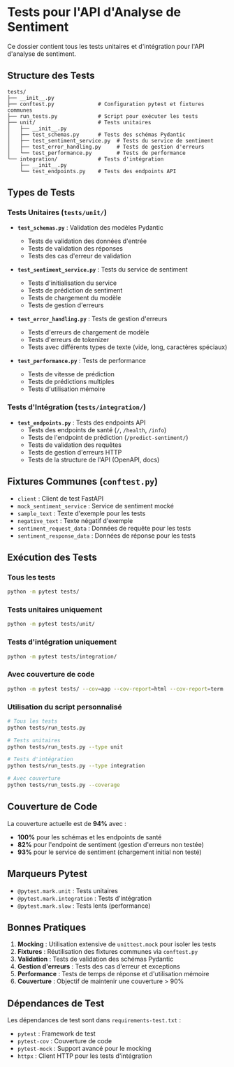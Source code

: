 # Tests pour l'API d'Analyse de Sentiment

Ce dossier contient tous les tests unitaires et d'intégration pour l'API d'analyse de sentiment.

## Structure des Tests

```
tests/
├── __init__.py
├── conftest.py              # Configuration pytest et fixtures communes
├── run_tests.py             # Script pour exécuter les tests
├── unit/                    # Tests unitaires
│   ├── __init__.py
│   ├── test_schemas.py      # Tests des schémas Pydantic
│   ├── test_sentiment_service.py  # Tests du service de sentiment
│   ├── test_error_handling.py     # Tests de gestion d'erreurs
│   └── test_performance.py        # Tests de performance
└── integration/             # Tests d'intégration
    ├── __init__.py
    └── test_endpoints.py    # Tests des endpoints API
```

## Types de Tests

### Tests Unitaires (`tests/unit/`)

- **`test_schemas.py`** : Validation des modèles Pydantic
  - Tests de validation des données d'entrée
  - Tests de validation des réponses
  - Tests des cas d'erreur de validation

- **`test_sentiment_service.py`** : Tests du service de sentiment
  - Tests d'initialisation du service
  - Tests de prédiction de sentiment
  - Tests de chargement du modèle
  - Tests de gestion d'erreurs

- **`test_error_handling.py`** : Tests de gestion d'erreurs
  - Tests d'erreurs de chargement de modèle
  - Tests d'erreurs de tokenizer
  - Tests avec différents types de texte (vide, long, caractères spéciaux)

- **`test_performance.py`** : Tests de performance
  - Tests de vitesse de prédiction
  - Tests de prédictions multiples
  - Tests d'utilisation mémoire

### Tests d'Intégration (`tests/integration/`)

- **`test_endpoints.py`** : Tests des endpoints API
  - Tests des endpoints de santé (`/`, `/health`, `/info`)
  - Tests de l'endpoint de prédiction (`/predict-sentiment/`)
  - Tests de validation des requêtes
  - Tests de gestion d'erreurs HTTP
  - Tests de la structure de l'API (OpenAPI, docs)

## Fixtures Communes (`conftest.py`)

- `client` : Client de test FastAPI
- `mock_sentiment_service` : Service de sentiment mocké
- `sample_text` : Texte d'exemple pour les tests
- `negative_text` : Texte négatif d'exemple
- `sentiment_request_data` : Données de requête pour les tests
- `sentiment_response_data` : Données de réponse pour les tests

## Exécution des Tests

### Tous les tests
```bash
python -m pytest tests/
```

### Tests unitaires uniquement
```bash
python -m pytest tests/unit/
```

### Tests d'intégration uniquement
```bash
python -m pytest tests/integration/
```

### Avec couverture de code
```bash
python -m pytest tests/ --cov=app --cov-report=html --cov-report=term
```

### Utilisation du script personnalisé
```bash
# Tous les tests
python tests/run_tests.py

# Tests unitaires
python tests/run_tests.py --type unit

# Tests d'intégration
python tests/run_tests.py --type integration

# Avec couverture
python tests/run_tests.py --coverage
```

## Couverture de Code

La couverture actuelle est de **94%** avec :
- **100%** pour les schémas et les endpoints de santé
- **82%** pour l'endpoint de sentiment (gestion d'erreurs non testée)
- **93%** pour le service de sentiment (chargement initial non testé)

## Marqueurs Pytest

- `@pytest.mark.unit` : Tests unitaires
- `@pytest.mark.integration` : Tests d'intégration
- `@pytest.mark.slow` : Tests lents (performance)

## Bonnes Pratiques

1. **Mocking** : Utilisation extensive de `unittest.mock` pour isoler les tests
2. **Fixtures** : Réutilisation des fixtures communes via `conftest.py`
3. **Validation** : Tests de validation des schémas Pydantic
4. **Gestion d'erreurs** : Tests des cas d'erreur et exceptions
5. **Performance** : Tests de temps de réponse et d'utilisation mémoire
6. **Couverture** : Objectif de maintenir une couverture > 90%

## Dépendances de Test

Les dépendances de test sont dans `requirements-test.txt` :
- `pytest` : Framework de test
- `pytest-cov` : Couverture de code
- `pytest-mock` : Support avancé pour le mocking
- `httpx` : Client HTTP pour les tests d'intégration 